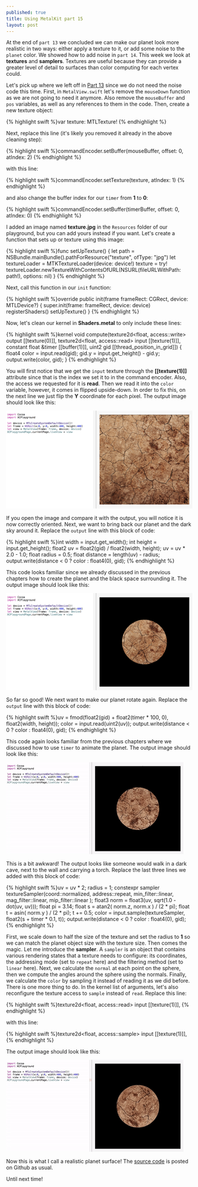 ```yaml
---
published: true
title: Using MetalKit part 15
layout: post
---
```

At the end of `part 13` we concluded we can make our planet look more realistic in two ways: either apply a texture to it, or add some noise to the `planet` color. We showed how to add noise in `part 14`. This week we look at __textures__ and __samplers__. Textures are useful because they can provide a greater level of detail to surfaces than color computing for each vertex could.

Let's pick up where we left off in [Part 13](http://mhorga.org/2016/05/25/using-metalkit-part-13.html) since we do not need the noise code this time. First, in `MetalView.swift` let's remove the `mouseDown` function as we are not going to need it anymore. Also remove the `mouseBuffer` and `pos` variables, as well as any references to them in the code. Then, create a new texture object:

{% highlight swift %}var texture: MTLTexture!
{% endhighlight %}

Next, replace this line (it's likely you removed it already in the above cleaning step):

{% highlight swift %}commandEncoder.setBuffer(mouseBuffer, offset: 0, atIndex: 2)
{% endhighlight %}

with this line:

{% highlight swift %}commandEncoder.setTexture(texture, atIndex: 1)
{% endhighlight %}

and also change the buffer index for our `timer` from __1__ to __0__:

{% highlight swift %}commandEncoder.setBuffer(timerBuffer, offset: 0, atIndex: 0)
{% endhighlight %}

I added an image named __texture.jpg__ in the `Resources` folder of our playground, but you can add yours instead if you want. Let's create a function that sets up or texture using this image:

{% highlight swift %}func setUpTexture() {
    let path = NSBundle.mainBundle().pathForResource("texture", ofType: "jpg")
    let textureLoader = MTKTextureLoader(device: device!)
    texture = try! textureLoader.newTextureWithContentsOfURL(NSURL(fileURLWithPath: path!), options: nil)
}
{% endhighlight %}

Next, call this function in our `init` function:

{% highlight swift %}override public init(frame frameRect: CGRect, device: MTLDevice?) {
    super.init(frame: frameRect, device: device)
    registerShaders()
    setUpTexture()
}
{% endhighlight %}

Now, let's clean our kernel in __Shaders.metal__ to only include these lines:

{% highlight swift %}kernel void compute(texture2d<float, access::write> output [[texture(0)]],
                    texture2d<float, access::read> input [[texture(1)]],
                    constant float &timer [[buffer(1)]],
                    uint2 gid [[thread_position_in_grid]])
{
    float4 color = input.read(gid);
    gid.y = input.get_height() - gid.y;
    output.write(color, gid);
}
{% endhighlight %}

You will first notice that we get the `input` texture through the __[[texture(1)]]__ attribute since that is the index we set it to in the command encoder. Also, the access we requested for it is __read__. Then we read it into the `color` variable, however, it comes in flipped upside-down. In order to fix this, on the next line we just flip the __Y__ coordinate for each pixel. The output image should look like this:

![alt text](https://github.com/MetalKit/images/raw/master/chapter15_1.png "1")

If you open the image and compare it with the output, you will notice it is now correctly oriented. Next, we want to bring back our planet and the dark sky around it. Replace the `output` line with this block of code:

{% highlight swift %}int width = input.get_width();
int height = input.get_height();
float2 uv = float2(gid) / float2(width, height);
uv = uv * 2.0 - 1.0;
float radius = 0.5;
float distance = length(uv) - radius;
output.write(distance < 0 ? color : float4(0), gid);
{% endhighlight %}

This code looks familiar since we already discussed in the previous chapters how to create the planet and the black space surrounding it. The output image should look like this:

![alt text](https://github.com/MetalKit/images/raw/master/chapter15_2.png "2")

So far so good! We next want to make our planet rotate again. Replace the `output` line with this block of code:

{% highlight swift %}uv = fmod(float2(gid) + float2(timer * 100, 0), float2(width, height));
color = input.read(uint2(uv));
output.write(distance < 0 ? color : float4(0), gid);
{% endhighlight %}

This code again looks familiar from the previous chapters where we discussed how to use `timer` to animate the planet. The output image should look like this:

![alt text](https://github.com/MetalKit/images/raw/master/chapter15_3.gif "3")

This is a bit awkward! The output looks like someone would walk in a dark cave, next to the wall and carrying a torch. Replace the last three lines we added with this block of code:

{% highlight swift %}uv = uv * 2;
radius = 1;
constexpr sampler textureSampler(coord::normalized,
                                 address::repeat,
                                 min_filter::linear,
                                 mag_filter::linear,
                                 mip_filter::linear );
float3 norm = float3(uv, sqrt(1.0 - dot(uv, uv)));
float pi = 3.14;
float s = atan2( norm.z, norm.x ) / (2 * pi);
float t = asin( norm.y ) / (2 * pi);
t += 0.5;
color = input.sample(textureSampler, float2(s + timer * 0.1, t));
output.write(distance < 0 ? color : float4(0), gid);
{% endhighlight %}

First, we  scale down to half the size of the texture and set the radius to __1__ so we can match the planet object size with the texture size. Then comes the magic. Let me introduce the __sampler__. A `sampler` is an object that contains various rendering states that a texture needs to configure: its coordinates, the addressing mode (set to `repeat` here) and the filtering method (set to `linear` here). Next, we calculate the `normal` at each point on the sphere, then we compute the angles around the sphere using the normals. Finally, we calculate the `color` by sampling it instead of reading it as we did before. There is one more thing to do. In the kernel list of arguments, let's also reconfigure the texture access to `sample` instead of `read`. Replace this line:
 
{% highlight swift %}texture2d<float, access::read> input [[texture(1)]],
{% endhighlight %}
 
with this line:

{% highlight swift %}texture2d<float, access::sample> input [[texture(1)]],
{% endhighlight %}

The output image should look like this:

![alt text](https://github.com/MetalKit/images/raw/master/chapter15_4.gif "4")

Now this is what I call a realistic planet surface! The [source code](https://github.com/MetalKit/metal) is posted on Github as usual.

Until next time!
